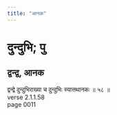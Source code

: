 ```yaml
---
title: "आनक"
---
```


# दुन्दुभि; पु
## द्वन्द्व, आनक
द्वन्द्वे दुन्दुभिराख्या च दुन्दुभिः स्यात्तथानकः ॥ ५८ ॥<br />verse 2.1.1.58<br />page 0011

